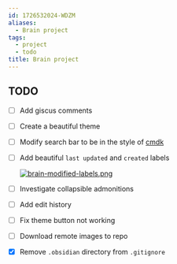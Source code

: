 ```yaml
---
id: 1726532024-WDZM
aliases:
  - Brain project
tags:
  - project
  - todo
title: Brain project
---
```


## TODO

- [ ] Add giscus comments
- [ ] Create a beautiful theme
- [ ] Modify search bar to be in the style of [cmdk](https://cmdk.paco.me)
- [ ] Add beautiful `last updated` and `created` labels

  [![brain-modified-labels.png](<09 Files/images/brain-modified-labels.png>)](https://www.chadly.net/Why-Zettelkasten)

- [ ] Investigate collapsible admonitions
- [ ] Add edit history
- [ ] Fix theme button not working
- [ ] Download remote images to repo
- [x] Remove `.obsidian` directory from `.gitignore`
